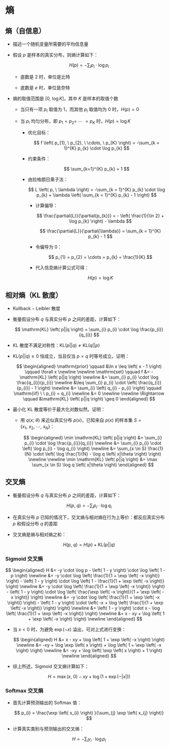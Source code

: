 # 熵

## 熵（自信息）

- 描述一个随机变量所需要的平均信息量

- 假设 $p$ 是样本的真实分布，则熵计算如下：

  $$
  H \left( p \right) = -\sum_{i} p_{i} \cdot \log p_{i}
  $$

  - 底数是 $2$ 时，单位是比特

  - 底数是 $e$ 时，单位是奈特

- 熵的取值范围是 $\left[ 0, \ \log K \right]$，其中 $K$ 是样本的取值个数

  - 当只有一项 $p_{i}$ 取值为 $1$，而其他 $p_{i}$ 取值均为 $0$ 时，$H \left( p \right) = 0$

  - 当 $p_{i}$ 均匀分布，即 $p_{1} = p_{2} = \ \cdots \ = p_{K}$ 时，$H \left( p \right) = \log K$

    - 优化目标：

      $$
      f \left( p_{1}, \ p_{2}, \ \cdots, \ p_{K} \right) = -\sum_{k = 1}^{K} p_{k} \cdot \log p_{k}
      $$

    - 约束条件：

      $$
      \sum_{k=1}^{K} p_{k} = 1
      $$

    - 由拉格朗日乘子法：

      $$
      L \left( p, \ \lambda \right) = -\sum_{k = 1}^{K} p_{k} \cdot \log p_{k} + \lambda \left( \sum_{k = 1}^{K} p_{k} - 1 \right)
      $$

      - 计算偏导：

        $$
        \frac{\partial{L}}{\partial{p_{k}}} = - \left( \frac{1}{\ln 2} + \log p_{k} \right) - \lambda
        $$

        $$
        \frac{\partial{L}}{\partial{\lambda}} = \sum_{k = 1}^{K} p_{k} - 1
        $$

      - 令偏导为 $0$：

        $$
        p_{1} = p_{2} = \cdots = p_{k} = \frac{1}{K}
        $$

      - 代入信息熵计算公式可得：

        $$
        H \left( p \right) = \log K
        $$

## 相对熵（$\mathrm{KL}$ 散度）

- $\mathrm{Kullback-Leibler}$ 散度

- 衡量假设分布 $q$ 与真实分布 $p$ 之间的差距，计算如下：

  $$
  \mathrm{KL} \left( p||q \right) = \sum_{i} p_{i} \cdot \log \frac{p_{i}}{q_{i}}
  $$

- $\mathrm{KL}$ 散度不满足对称性：$\mathrm{KL} \left( p||q \right) \neq \mathrm{KL} \left( q||p \right)$

- $\mathrm{KL} \left( p||q \right) \geq 0$ 恒成立，当且仅当 $p = q$ 时等号成立。证明：

  $$
  \begin{aligned}
  \mathrm{prior} \qquad &\ln x \leq \left( x - 1 \right) \qquad \forall x \newline \newline 
  \mathrm{set} \qquad f &= - \mathrm{KL} \left( p||q \right) \newline
  &= \sum_{i} p_{i} \cdot \log \frac{q_{i}}{p_{i}} \newline
  &\leq \sum_{i} p_{i} \cdot \left( \frac{q_{i}}{p_{i}} - 1 \right) \newline
  &= \sum_{i} \left( q_{i} - p_{i} \right) \qquad \mathrm{iif} \ \ p_{i} = q_{i} \newline
  &= 0 \newline \newline
  \Rightarrow \qquad &\mathrm{KL} \left( p||q \right) \geq 0
  \end{aligned}
  $$

- 最小化 $\mathrm{KL}$ 散度等价于最大化对数似然。证明：

  - 用 $q \left( x; \ \theta \right)$ 来近似真实分布 $p \left( x \right)$，已知来自 $p \left( x \right)$ 的样本集 $S = \left\{ x_{1}, \ x_{2}, \ \cdots, \ x_{N} \right\}$：

    $$
    \begin{aligned}
    \min \mathrm{KL} \left( p||q \right) &= \sum_{i} p_{i} \cdot \log \frac{p_{i}}{q_{i}} \newline
    &= \sum_{i} p_{i} \cdot \left( \log p_{i} - \log q_{i} \right) \newline
    &= \sum_{x \in S} \frac{1}{N} \cdot \left( \log \frac{1}{N}  - \log q \left( x|\theta \right) \right) \newline \newline
    \min \mathrm{KL} \left( p||q \right) &= \max \sum_{x \in S} \log q \left( x|\theta \right)
    \end{aligned}
    $$

## 交叉熵

- 衡量假设分布 $q$ 与真实分布 $p$ 之间的差距，计算如下：

  $$
  H \left( p, \ q \right) = -\sum_{i} p_{i} \cdot \log q_{i}
  $$

- 在真实分布 $p$ 已知的情况下，交叉熵与相对熵在行为上等价：都反应真实分布 $p$ 和假设分布 $q$ 的差距

- 交叉熵是熵与相对熵之和：

  $$
  H \left( p, \ q \right) = H \left( p \right) + \mathrm{KL} \left( p||q \right)
  $$

### $\mathrm{Sigmoid}$ 交叉熵

$$
\begin{aligned}
H &= -y \cdot \log p - \left( 1 - y \right) \cdot \log \left( 1 - p \right) \newline
&= -y \cdot \log \left( \frac{1}{1 + \exp \left( -x \right)} \right) - \left( 1 - y \right) \cdot \log \left( 1 - \frac{1}{1 + \exp \left( -x \right)} \right) \newline
&= -y \cdot \log \left( \frac{1}{1 + \exp \left( -x \right)} \right) - \left( 1 - y \right) \cdot \log \left( \frac{\exp \left( -x \right)}{1 + \exp \left( -x \right)} \right) \newline
&= -y \cdot \log \left( \frac{1}{1 + \exp \left( -x \right)} \right) - \left( 1 - y \right) \cdot \left( -x + \log \left( \frac{1}{1 + \exp \left( -x \right)} \right) \right) \newline
&= \left( 1 - y \right) \cdot x - \log \left( \frac{1}{1 + \exp \left( -x \right)} \right) \newline
&= x - xy + \log \left( 1 + \exp \left( -x \right) \right) \newline
\end{aligned}
$$

- 当 $x < 0$ 时，为避免 $\exp \left( -x \right)$ 溢出，可对上式进行变换：

  $$
  \begin{aligned}
  H &= x - xy + \log \left( 1 + \exp \left( -x \right) \right) \newline
  &= -xy + \log \exp \left( x \right) + \log \left( 1 + \exp \left( -x \right) \right) \newline
  &= -xy + \log \left( \exp \left( x \right) + 1 \right) \newline
  \end{aligned}
  $$

- 综上所述，$\mathrm{Sigmoid}$ 交叉熵计算如下：

  $$
  H = \max \left( x, \ 0 \right) - xy + \log \left( 1 + \exp \left( -|x| \right) \right)
  $$

### $\mathrm{Softmax}$ 交叉熵

- 首先计算预测输出的 $\mathrm{Softmax}$ 值：

  $$
  p_{i} = \frac{\exp \left( x_{i} \right) }{\sum_{j} \exp \left( x_{j} \right)}
  $$

- 计算真实类别与预测输出的交叉熵：

  $$
  H = -\sum_{i} y_{i} \cdot \log p_{i}
  $$